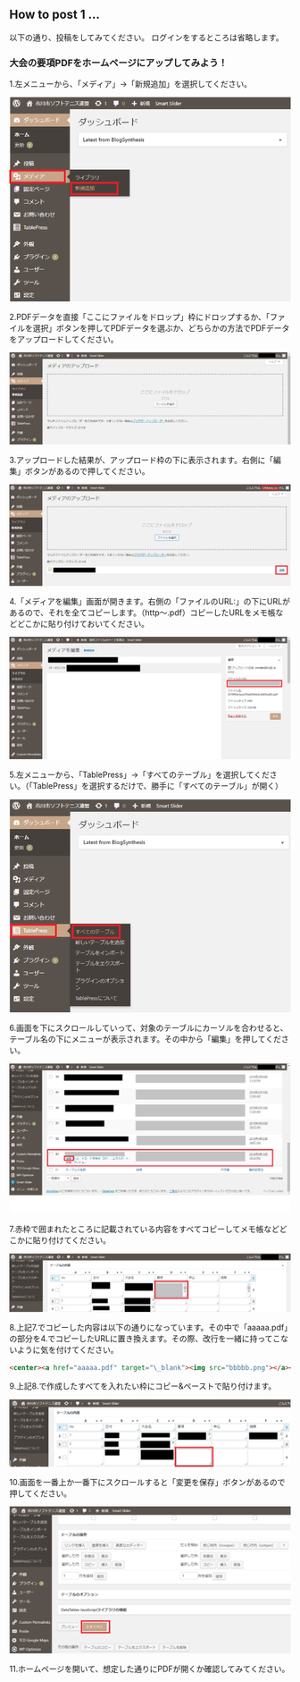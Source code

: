 ## How to post 1 ...

以下の通り、投稿をしてみてください。
ログインをするところは省略します。
<br />

### 大会の要項PDFをホームページにアップしてみよう！

1.左メニューから、「メディア」->「新規追加」を選択してください。

<img src="./picture/githubpages-001.png" alt="" title="">
<br/>

2.PDFデータを直接「ここにファイルをドロップ」枠にドロップするか、「ファイルを選択」ボタンを押してPDFデータを選ぶか、どちらかの方法でPDFデータをアップロードしてください。

<img src="./picture/githubpages-002.png" alt="" title="">
<br/>

3.アップロードした結果が、アップロード枠の下に表示されます。右側に「編集」ボタンがあるので押してください。

<img src="./picture/githubpages-003.png" alt="" title="">
<br/>

4.「メディアを編集」画面が開きます。右側の「ファイルのURL:」の下にURLがあるので、それを全てコピーします。（http〜.pdf）コピーしたURLをメモ帳などどこかに貼り付けておいてください。

<img src="./picture/githubpages-004.png" alt="" title="">
<br/>

5.左メニューから、「TablePress」->「すべてのテーブル」を選択してください。（「TablePress」を選択するだけで、勝手に「すべてのテーブル」が開く）

<img src="./picture/githubpages-005.png" alt="" title="">
<br/>

6.画面を下にスクロールしていって、対象のテーブルにカーソルを合わせると、テーブル名の下にメニューが表示されます。その中から「編集」を押してください。

<img src="./picture/githubpages-006.png" alt="" title="">
<br/>

7.赤枠で囲まれたところに記載されている内容をすべてコピーしてメモ帳などどこかに貼り付けてください。

<img src="./picture/githubpages-007.png" alt="" title="">
<br/>

8.上記7.でコピーした内容は以下の通りになっています。その中で「aaaaa.pdf」の部分を4.でコピーしたURLに置き換えます。その際、改行を一緒に持ってこないように気を付けてください。

```markdown
<center><a href="aaaaa.pdf" target="\_blank"><img src="bbbbb.png"></a></center>
```

9.上記8.で作成したすべてを入れたい枠にコピー&ペーストで貼り付けます。

<img src="./picture/githubpages-008.png" alt="" title="">
<br/>

10.画面を一番上か一番下にスクロールすると「変更を保存」ボタンがあるので押してください。

<img src="./picture/githubpages-009.png" alt="" title="">
<br/>

11.ホームページを開いて、想定した通りにPDFが開くか確認してみてください。
